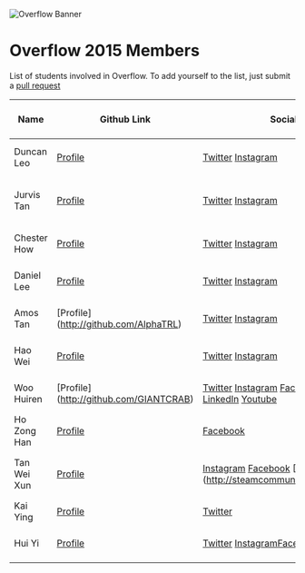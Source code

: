 ![Overflow Banner](http://i.imgur.com/Eg3sEg5.png)
# Overflow 2015 Members

List of students involved in Overflow.
To add yourself to the list, just submit a [pull request](https://github.com/np-overflow/2015/pulls)

| Name | Github Link | Social Media | What you're interested in building | Personal Page |
| ---- | ----------- | ------------ | ---------------------------------- | ------------- |
| Duncan Leo | [Profile](http://github.com/duncanleo) | [Twitter](http://twitter.com/duncanleo97) [Instagram](https://instagram.com/duncanleodonut) | I build Android apps and do Web Development in Go | [Link](http://duncanleo.github.io) |
| Jurvis Tan | [Profile](http://github.com/jurvis) | [Twitter](http://twitter.com/jurvistan) [Instagram](http://instagram.com/jurvistan) | I build iOS apps and occasionally do web design/development work | [Portfolio](http://jurvis.co/) |
| Chester How | [Profile](http://github.com/chesterhow) | [Twitter](http://twitter.com/itsnotchester) [Instagram](http://instagram.com/itsnotchester) | Interested in Android apps and web design | [Website](http://chesterhow.github.io) |
| Daniel Lee | [Profile](http://github.com/dandaandaaaaaan) | [Twitter](http://twitter.com/dandaandaaaaaan) [Instagram](http://instagram.com/dannnnnniel) | Interested in learning Android development | [Website](http://dandaandaaaaaan.github.io) |
| Amos Tan | [Profile] (http://github.com/AlphaTRL) | [Twitter](http://twitter.com/alphatrl) [Instagram](http://instagram.com/alphatrl) | I am interested in developing mobile apps | [Website](http://alphatrl.github.io) |
| Hao Wei |[Profile](https://github.com/KwanHW) | [Twitter](https://twitter.com/KwanHomeWork) [Instagram](https://instagram.com/kwanhaowei/) | I am interested in web design and PC programs | [Website](http://kwanhw.github.io) | 
| Woo Huiren | [Profile] (http://github.com/GIANTCRAB) | [Twitter](http://twitter.com/woohuiren) [Instagram](http://instagram.com/woohuiren) [Facebook](https://www.facebook.com/huiren.woo) [Google Plus](https://plus.google.com/+HuirenWoo) [LinkedIn](https://www.linkedin.com/in/woohuiren) [Youtube](https://www.youtube.com/c/HuirenWoo) | I am interested in premium servers like VULTR | [Portfolio](https://woohuiren.me/) |
| Ho Zong Han | [Profile](https://github.com/sharpstorm) | [Facebook](http://facebook.com/chimchar17) | Interested in developing Android apps| |
| Tan Wei Xun | [Profile](https://github.com/WeiXun) | [Instagram](https://instagram.com/wei_xun/) [Facebook](https://www.facebook.com/tan.wei.xun) [Steam] (http://steamcommunity.com/id/MoveCount) | Interested in the hardware and the software within a computer | [Profile] (http://weixun.github.io/) |
| Kai Ying | [Profile](https://github.com/laiky1) | [Twitter](https://twitter.com/kaiying1991) | I am interested to build a DIY PC | [Portfolio](http://laiky1.github.io/)|
| Hui Yi | [Profile](https://github.com/xminutes) | [Twitter](https://twitter.com/carbondioxidecd) [Instagram](https://instagram.com/carbondioxdecd)[Facebook](https://facebook.com/carbondioxidespamyou) | I am interested to build a pretty website | [Personal](https://xminutes.github.io) |
